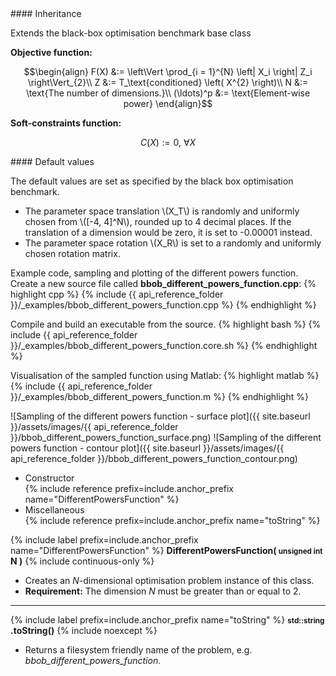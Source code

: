 <div class="custom-callout custom-callout-info">
#### Inheritance

Extends the black-box optimisation benchmark base class
</div>

**Objective function:**

$$\begin{align}
F(X) &:= \left\Vert \prod_{i = 1}^{N} \left| X_i \right| Z_i \right\Vert_{2}\\
Z &:= T_\text{conditioned} \left( X^{2} \right)\\
N &:= \text{The number of dimensions.}\\
(\ldots)^p &:= \text{Element-wise power}
\end{align}$$

**Soft-constraints function:**

$$C(X) := 0, \ \forall X$$

<div class="custom-callout custom-callout-info">
#### Default values

The default values are set as specified by the black box optimisation benchmark.

- The parameter space translation \\(X_T\\) is randomly and uniformly chosen from \\([-4, 4]^N\\), rounded up to 4 decimal places. If the translation of a dimension would be zero, it is set to -0.00001 instead.
- The parameter space rotation \\(X_R\\) is set to a randomly and uniformly chosen rotation matrix.
</div>

Example code, sampling and plotting of the different powers function.
Create a new source file called **bbob_different_powers_function.cpp**:
{% highlight cpp %}
{% include {{ api_reference_folder }}/_examples/bbob_different_powers_function.cpp %}
{% endhighlight %}

Compile and build an executable from the source.
{% highlight bash %}
{% include {{ api_reference_folder }}/_examples/bbob_different_powers_function.core.sh %}
{% endhighlight %}

Visualisation of the sampled function using Matlab:
{% highlight matlab %}
{% include {{ api_reference_folder }}/_examples/bbob_different_powers_function.m %}
{% endhighlight %}

![Sampling of the different powers function - surface plot]({{ site.baseurl }}/assets/images/{{ api_reference_folder }}/bbob_different_powers_function_surface.png)
![Sampling of the different powers function - contour plot]({{ site.baseurl }}/assets/images/{{ api_reference_folder }}/bbob_different_powers_function_contour.png)

- Constructor<br>
  {% include reference prefix=include.anchor_prefix name="DifferentPowersFunction" %}
- Miscellaneous<br>
  {% include reference prefix=include.anchor_prefix name="toString" %}

{% include label prefix=include.anchor_prefix name="DifferentPowersFunction" %}
**DifferentPowersFunction( <small>unsigned int</small> N )** {% include continuous-only %}

- Creates an *N*-dimensional optimisation problem instance of this class.
- **Requirement:** The dimension *N* must be greater than or equal to 2.

---
{% include label prefix=include.anchor_prefix name="toString" %}
**<small>std::string</small> .toString()** {% include noexcept %}

- Returns a filesystem friendly name of the problem, e.g. *bbob_different_powers_function*.
